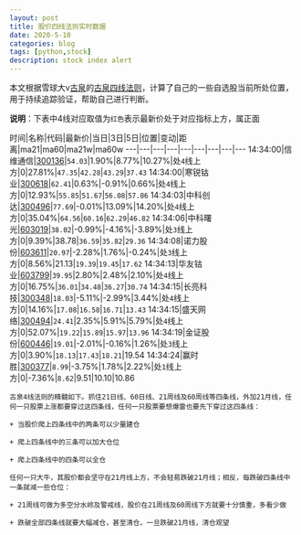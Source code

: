 ```yaml
---
layout: post
title: 股价四线法则实时数据
date: 2020-5-10
categories: blog
tags: [python,stock]
description: stock index alert
---
```



本文根据雪球大v[古泉](https://xueqiu.com/u/7148646888)的[古泉四线法则](https://xueqiu.com/7148646888/130498192)，计算了自己的一些自选股当前所处位置，用于持续追踪验证，帮助自己进行判断。

**说明**：下表中4线对应取值为`红色`表示最新价处于对应指标上方，属正面

时间|名称|代码|最新价|当日|3日|5日|位置|变动|距离|ma21|ma60|ma21w|ma60w
---|---|---|---|---|---|---|---|---
14:34:00|信维通信|[300136](https://xueqiu.com/S/SZ300136)|`54.03`|1.90%|8.77%|10.27%|处`4`线上方|0|27.81%|`47.35`|`42.28`|`43.29`|`37.43`
14:34:00|寒锐钴业|[300618](https://xueqiu.com/S/SZ300618)|`62.41`|0.63%|-0.91%|0.66%|处`4`线上方|0|12.93%|`55.85`|`51.67`|`56.08`|`57.86`
14:34:03|中科创达|[300496](https://xueqiu.com/S/SZ300496)|`77.69`|-0.01%|13.09%|14.20%|处`4`线上方|0|35.04%|`64.56`|`60.16`|`62.29`|`46.82`
14:34:06|中科曙光|[603019](https://xueqiu.com/S/SH603019)|`38.02`|-0.99%|-4.16%|-3.89%|处`3`线上方|0|9.39%|38.78|`36.59`|`35.82`|`29.36`
14:34:08|诺力股份|[603611](https://xueqiu.com/S/SH603611)|`20.97`|-2.28%|1.76%|-0.24%|处`3`线上方|0|8.56%|21.13|`19.39`|`19.45`|`17.62`
14:34:13|华友钴业|[603799](https://xueqiu.com/S/SH603799)|`39.95`|2.80%|2.48%|2.10%|处`4`线上方|0|16.75%|`36.01`|`34.48`|`36.27`|`30.74`
14:34:15|长亮科技|[300348](https://xueqiu.com/S/SZ300348)|`18.03`|-5.11%|-2.99%|3.44%|处`4`线上方|0|14.16%|`17.08`|`16.58`|`16.71`|`13.43`
14:34:15|盛天网络|[300494](https://xueqiu.com/S/SZ300494)|`24.41`|2.35%|5.91%|5.79%|处`4`线上方|0|52.07%|`19.22`|`15.89`|`15.97`|`13.96`
14:34:19|金证股份|[600446](https://xueqiu.com/S/SH600446)|`19.01`|-2.01%|-0.16%|1.26%|处`3`线上方|0|3.90%|`18.13`|`17.43`|`18.21`|19.54
14:34:24|赢时胜|[300377](https://xueqiu.com/S/SZ300377)|`8.99`|-3.75%|1.78%|2.22%|处`1`线上方|0|-7.36%|`8.62`|9.51|10.10|10.86

```
古泉4线法则的精髓如下。抓住21日线、60日线、21周线及60周线等四条线，外加21月线，任何一只股票上涨都要穿过这四条线，任何一只股票要想爆雷也要先下穿过这四条线：

+ 当股价爬上四条线中的两条可以少量建仓

+ 爬上四条线中的三条可以加大仓位

+ 爬上四条线中的四条可以全仓

任何一只大牛，其股价都会坚守在21月线上方，不会轻易跌破21月线；相反，每跌破四条线中一条就减一些仓位：

+ 21周线可做为多空分水岭及警戒线，股价在21周线及60周线下方就要十分慎重，多看少做

+ 跌破全部四条线就要大幅减仓，甚至清仓，一旦跌破21月线，清仓观望
```